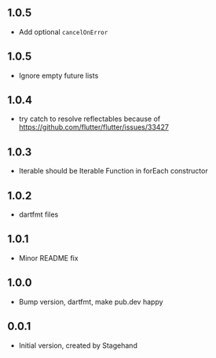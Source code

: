 ## 1.0.5
- Add optional `cancelOnError`

## 1.0.5
- Ignore empty future lists

## 1.0.4
- try catch to resolve reflectables because of https://github.com/flutter/flutter/issues/33427

## 1.0.3
- Iterable should be Iterable Function in forEach constructor

## 1.0.2
- dartfmt files

## 1.0.1
- Minor README fix

## 1.0.0
- Bump version, dartfmt, make pub.dev happy

## 0.0.1
- Initial version, created by Stagehand
